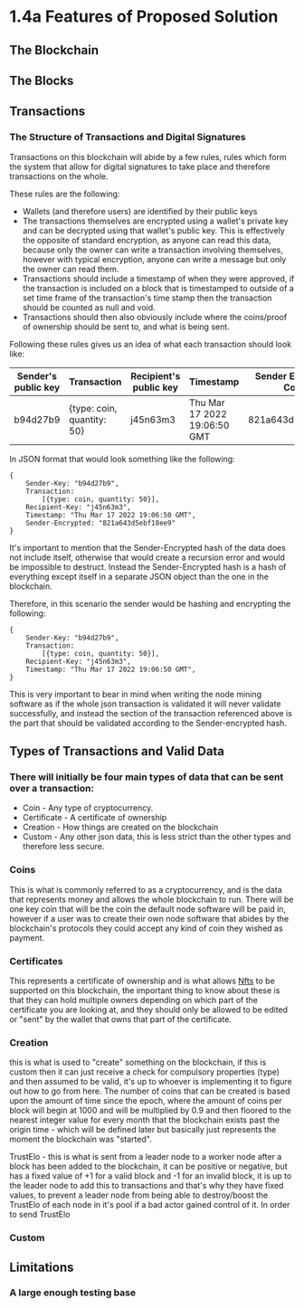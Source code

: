 # 1.4a Features of Proposed Solution

## The Blockchain

## The Blocks

## Transactions

### The Structure of Transactions and Digital Signatures

Transactions on this blockchain will abide by a few rules, rules which form the system that allow for digital signatures to take place and therefore transactions on the whole.

These rules are the following:

* Wallets (and therefore users) are identified by their public keys
* The transactions themselves are encrypted using a wallet's private key and can be decrypted using that wallet's public key. This is effectively the opposite of standard encryption, as anyone can read this data, because only the owner can write a transaction involving themselves, however with typical encryption, anyone can write a message but only the owner can read them.
* Transactions should include a timestamp of when they were approved, if the transaction is included on a block that is timestamped to outside of a set time frame of the transaction's time stamp then the transaction should be counted as null and void.
* Transactions should then also obviously include where the coins/proof of ownership should be sent to, and what is being sent.

Following these rules gives us an idea of what each transaction should look like:

| Sender's public key | Transaction                | Recipient's public key | Timestamp                    | Sender Encrypted Copy |
| ------------------- | -------------------------- | ---------------------- | ---------------------------- | --------------------- |
| b94d27b9            | {type: coin, quantity: 50} | j45n63m3               | Thu Mar 17 2022 19:06:50 GMT | 821a643d5ebf18ee9     |

In JSON format that would look something like the following:

```
{
    Sender-Key: "b94d27b9",
    Transaction:
        [{type: coin, quantity: 50}],
    Recipient-Key: "j45n63m3",
    Timestamp: "Thu Mar 17 2022 19:06:50 GMT",
    Sender-Encrypted: "821a643d5ebf18ee9"
}    
```

It's important to mention that the Sender-Encrypted hash of the data does not include itself, otherwise that would create a recursion error and would be impossible to destruct. Instead the Sender-Encrypted hash is a hash of everything except itself in a separate JSON object than the one in the blockchain.

Therefore, in this scenario the sender would be hashing and encrypting the following:

```
{
    Sender-Key: "b94d27b9",
    Transaction:
        [{type: coin, quantity: 50}],
    Recipient-Key: "j45n63m3",
    Timestamp: "Thu Mar 17 2022 19:06:50 GMT",
}
```

This is very important to bear in mind when writing the node mining software as if the whole json transaction is validated it will never validate successfully, and instead the section of the transaction referenced above is the part that should be validated according to the Sender-encrypted hash.

## Types of Transactions and Valid Data

### There will initially be four main types of data that can be sent over a transaction:

* Coin - Any type of cryptocurrency.
* Certificate - A certificate of ownership
* Creation - How things are created on the blockchain
* Custom - Any other json data, this is less strict than the other types and therefore less secure.

### Coins

This is what is commonly referred to as a cryptocurrency, and is the data that represents money and allows the whole blockchain to run. There will be one key coin that will be the coin the default node software will be paid in, however if a user was to create their own node software that abides by the blockchain's protocols they could accept any kind of coin they wished as payment.

### Certificates

This represents a certificate of ownership and is what allows [Nfts](../../terminology.md#nfts) to be supported on this blockchain, the important thing to know about these is that they can hold multiple owners depending on which part of the certificate you are looking at, and they should only be allowed to be edited or "sent" by the wallet that owns that part of the certificate.

### Creation

this is what is used to "create" something on the blockchain, if this is custom then it can just receive a check for compulsory properties (type) and then assumed to be valid, it's up to whoever is implementing it to figure out how to go from here. The number of coins that can be created is based upon the amount of time since the epoch, where the amount of coins per block will begin at 1000 and will be multiplied by 0.9 and then floored to the nearest integer value for every month that the blockchain exists past the origin time - which will be defined later but basically just represents the moment the blockchain was "started".

TrustElo - this is what is sent from a leader node to a worker node after a block has been added to the blockchain, it can be positive or negative, but has a fixed value of +1 for a valid block and -1 for an invalid block, it is up to the leader node to add this to transactions and that's why they have fixed values, to prevent a leader node from being able to destroy/boost the TrustElo of each node in it's pool if a bad actor gained control of it. In order to send TrustElo&#x20;

### Custom

## Limitations

### A large enough testing base
